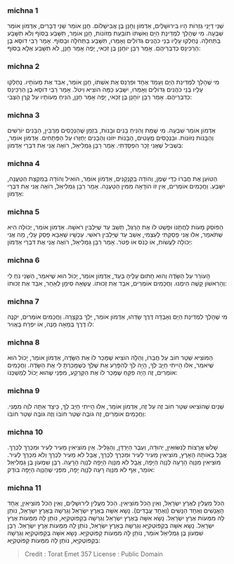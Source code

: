 
### michna 1
שְׁנֵי דַיָּנֵי גְזֵרוֹת הָיוּ בִירוּשָׁלַיִם, אַדְמוֹן וְחָנָן בֶּן אֲבִישָׁלוֹם. חָנָן אוֹמֵר שְׁנֵי דְבָרִים, אַדְמוֹן אוֹמֵר שִׁבְעָה. מִי שֶׁהָלַךְ לִמְדִינַת הַיָּם וְאִשְׁתּוֹ תוֹבַעַת מְזוֹנוֹת, חָנָן אוֹמֵר, תִּשָּׁבַע בַּסּוֹף וְלֹא תִשָּׁבַע בַּתְּחִלָּה. נֶחְלְקוּ עָלָיו בְּנֵי כֹהֲנִים גְּדוֹלִים וְאָמְרוּ, תִּשָּׁבַע בַּתְּחִלָּה וּבַסּוֹף. אָמַר רַבִּי דוֹסָא בֶן הַרְכִּינָס כְּדִבְרֵיהֶם. אָמַר רַבָּן יוֹחָנָן בֶּן זַכַּאי, יָפֶה אָמַר חָנָן, לֹא תִשָּׁבַע אֶלָּא בַסּוֹף: 

### michna 2
מִי שֶׁהָלַךְ לִמְדִינַת הַיָּם וְעָמַד אֶחָד וּפִרְנֵס אֶת אִשְׁתּוֹ, חָנָן אוֹמֵר, אִבֵּד אֶת מְעוֹתָיו. נֶחְלְקוּ עָלָיו בְּנֵי כֹהֲנִים גְּדוֹלִים וְאָמְרוּ, יִשָּׁבַע כַּמָּה הוֹצִיא וְיִטֹּל. אָמַר רַבִּי דוֹסָא בֶן הַרְכִּינָס כְּדִבְרֵיהֶם. אָמַר רַבָּן יוֹחָנָן בֶּן זַכַּאי, יָפֶה אָמַר חָנָן, הִנִּיחַ מְעוֹתָיו עַל קֶרֶן הַצְּבִי: 

### michna 3
אַדְמוֹן אוֹמֵר שִׁבְעָה. מִי שֶׁמֵּת וְהִנִּיחַ בָּנִים וּבָנוֹת, בִּזְמַן שֶׁהַנְּכָסִים מְרֻבִּין, הַבָּנִים יוֹרְשִׁים וְהַבָּנוֹת נִזּוֹנוֹת. וּבִנְכָסִים מֻעָטִים, הַבָּנוֹת יִזּוֹנוּ וְהַבָּנִים יְחַזְּרוּ עַל הַפְּתָחִים. אַדְמוֹן אוֹמֵר, בִּשְׁבִיל שֶׁאֲנִי זָכָר הִפְסָדְתִּי. אָמַר רַבָּן גַּמְלִיאֵל, רוֹאֶה אֲנִי אֶת דִּבְרֵי אַדְמוֹן: 

### michna 4
הַטּוֹעֵן אֶת חֲבֵרוֹ כַדֵּי שֶׁמֶן, וְהוֹדָה בַקַּנְקַנִּים, אַדְמוֹן אוֹמֵר, הוֹאִיל וְהוֹדָה בְמִקְצָת הַטַּעֲנָה, יִשָּׁבֵעַ. וַחֲכָמִים אוֹמְרִים, אֵין זוֹ הוֹדָאָה מִמִּין הַטַּעֲנָה. אָמַר רַבָּן גַּמְלִיאֵל, רוֹאֶה אֲנִי אֶת דִּבְרֵי אַדְמוֹן: 

### michna 5
הַפּוֹסֵק מָעוֹת לַחֲתָנוֹ וּפָשַׁט לוֹ אֶת הָרֶגֶל, תֵּשֵׁב עַד שֶׁיַּלְבִּין רֹאשָׁהּ. אַדְמוֹן אוֹמֵר, יְכוֹלָה הִיא שֶׁתֹּאמַר, אִלּוּ אֲנִי פָסַקְתִּי לְעַצְמִי, אֵשֵׁב עַד שֶׁיַּלְבִּין רֹאשִׁי. עַכְשָׁיו שֶׁאַבָּא פָסַק עָלַי, מָה אֲנִי יְכוֹלָה לַעֲשׂוֹת, אוֹ כְנֹס אוֹ פְטֹר. אָמַר רַבָּן גַּמְלִיאֵל, רוֹאֶה אֲנִי אֶת דִּבְרֵי אַדְמוֹן: 

### michna 6
הָעוֹרֵר עַל הַשָּׂדֶה וְהוּא חָתוּם עָלֶיהָ בְעֵד, אַדְמוֹן אוֹמֵר, יָכוֹל הוּא שֶׁיֹּאמַר, הַשֵּׁנִי נֹחַ לִי וְהָרִאשׁוֹן קָשֶׁה הֵימֶנּוּ. וַחֲכָמִים אוֹמְרִים, אִבֵּד אֶת זְכוּתוֹ. עֲשָׂאָהּ סִימָן לְאַחֵר, אִבֵּד אֶת זְכוּתוֹ: 

### michna 7
מִי שֶׁהָלַךְ לִמְדִינַת הַיָּם וְאָבְדָה דֶרֶךְ שָׂדֵהוּ, אַדְמוֹן אוֹמֵר, יֵלֵךְ בַּקְּצָרָה. וַחֲכָמִים אוֹמְרִים, יִקְנֶה לוֹ דֶרֶךְ בְּמֵאָה מָנֶה, אוֹ יִפְרַח בָּאֲוִיר: 

### michna 8
הַמּוֹצִיא שְׁטַר חוֹב עַל חֲבֵרוֹ, וְהַלָּה הוֹצִיא שֶׁמָּכַר לוֹ אֶת הַשָּׂדֶה, אַדְמוֹן אוֹמֵר, יָכוֹל הוּא שֶׁיֹּאמַר, אִלּוּ הָיִיתִי חַיָּב לְךָ, הָיָה לְךָ לְהִפָּרַע אֶת שֶׁלְּךָ כְּשֶׁמָּכַרְתָּ לִי אֶת הַשָּׂדֶה. וַחֲכָמִים אוֹמְרִים, זֶה הָיָה פִקֵּחַ שֶׁמָּכַר לוֹ אֶת הַקַּרְקַע, מִפְּנֵי שֶׁהוּא יָכוֹל לְמַשְׁכְּנוֹ: 

### michna 9
שְׁנַיִם שֶׁהוֹצִיאוּ שְׁטָר חוֹב זֶה עַל זֶה, אַדְמוֹן אוֹמֵר, אִלּוּ הָיִיתִי חַיָּב לְךָ, כֵּיצַד אַתָּה לֹוֶה מִמֶּנִּי. וַחֲכָמִים אוֹמְרִים, זֶה גוֹבֶה שְׁטַר חוֹבוֹ וְזֶה גּוֹבֶה שְׁטַר חוֹבוֹ: 

### michna 10
שָׁלֹשׁ אֲרָצוֹת לַנִּשּׂוּאִין, יְהוּדָה, וְעֵבֶר הַיַּרְדֵּן, וְהַגָּלִיל. אֵין מוֹצִיאִין מֵעִיר לְעִיר וּמִכְּרַךְ לִכְרַךְ. אֲבָל בְּאוֹתָהּ הָאָרֶץ, מוֹצִיאִין מֵעִיר לְעִיר וּמִכְּרַךְ לִכְרַךְ, אֲבָל לֹא מֵעִיר לִכְרַךְ וְלֹא מִכְּרַךְ לְעִיר. מוֹצִיאִין מִנָּוֶה הָרָעָה לְנָוֶה הַיָּפָה, אֲבָל לֹא מִנָּוֶה הַיָּפָה לְנָוֶה הָרָעָה. רַבָּן שִׁמְעוֹן בֶּן גַּמְלִיאֵל אוֹמֵר, אַף לֹא מִנָּוֶה רָעָה לְנָוֶה יָפָה, מִפְּנֵי שֶׁהַנָּוֶה הַיָּפָה בוֹדֵק: 

### michna 11
הַכֹּל מַעֲלִין לְאֶרֶץ יִשְׂרָאֵל, וְאֵין הַכֹּל מוֹצִיאִין. הַכֹּל מַעֲלִין לִירוּשָׁלַיִם, וְאֵין הַכֹּל מוֹצִיאִין, אֶחָד הָאֲנָשִׁים וְאֶחָד הַנָּשִׁים (וְאֶחָד עֲבָדִים). נָשָׂא אִשָּׁה בְאֶרֶץ יִשְׂרָאֵל וְגֵרְשָׁהּ בְּאֶרֶץ יִשְׂרָאֵל, נוֹתֵן לָהּ מִמְּעוֹת אֶרֶץ יִשְׂרָאֵל. נָשָׂא אִשָּׁה בְאֶרֶץ יִשְׂרָאֵל וְגֵרְשָׁהּ בְּקַפּוֹטְקִיָּא, נוֹתֵן לָהּ מִמְּעוֹת אֶרֶץ יִשְׂרָאֵל. נָשָׂא אִשָּׁה בְקַפּוֹטְקִיָּא וְגֵרְשָׁהּ בְּאֶרֶץ יִשְׂרָאֵל, נוֹתֵן לָהּ מִמְּעוֹת אֶרֶץ יִשְׂרָאֵל. רַבָּן שִׁמְעוֹן בֶּן גַּמְלִיאֵל אוֹמֵר, נוֹתֵן לָהּ מִמְּעוֹת קַפּוֹטְקִיָּא. נָשָׂא אִשָּׁה בְקַפּוֹטְקִיָּא וְגֵרְשָׁהּ בְּקַפּוֹטְקִיָּא, נוֹתֵן לָהּ מִמְּעוֹת קַפּוֹטְקִיָּא: 

>Credit : Torat Emet 357
>License : Public Domain 